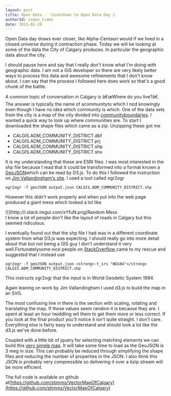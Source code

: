 ```yaml
---
layout: post
title: Open Data -  Countdown to Open Data Day 2
authorId: simon_timms
date: 2013-02-20
---
```


Open Data day draws ever closer, like Alpha-Centauri would if we lived in a closed universe during it contraction phase. Today we will be looking at some of the data the City of Calgary produces. In particular the geographic data about the city.

I should pause here and say that I really don't know what I'm doing with geographic data. I am not a GIS developer so there are very likely better ways to process this data and awesome refinements that I don't know about. I can say that the process I followed here does work so that's a good chunk of the battle.

A common topic of conversation in Calgary is â€œWhere do you live?â€. The answer is typically the name of acommunityto which I nod knowingly even though I have no idea which community is which. One of the data sets from the city is a map of the city divided into [communityboundaries](https://cityonline.calgary.ca/Pages/Product.aspx?category=PDCAdministrativeBoundaries&cat=CITYonlineDefault&id=PDC0-99999-99999-00005-P). I wanted a quick way to look up where communities are. To start I downloaded the shape files which came as a zip. Unzipping these got me

- CALGIS.ADM_COMMUNITY_DISTRICT.dbf
- CALGIS.ADM_COMMUNITY_DISTRICT.prj
- CALGIS.ADM_COMMUNITY_DISTRICT.shp
- CALGIS.ADM_COMMUNITY_DISTRICT.shx

It is my understanding that these are ESRI files. I was most interested in the shp file because I read that it could be transformed into a format known a [GeoJSON](http://www.geojson.org)which can be read by D3.js. To do this I followed the instruction on [Jim Vallandingham's site](http://vallandingham.me/shapefile_to_geojson.html). I used a tool called ogr2ogr

`ogr2ogr -f geoJSON output.json CALGIS.ADM_COMMUNITY_DISTRICT.shp `

However this didn't work properly and when put into the web page produced a giant mess which looked a lot like

<div class="wp-caption aligncenter" style="width: 610px">![](http://i.stack.imgur.com/xYfuN.png)Random Mess

</div>I know a lot of people don't like the layout of roads in Calgary but this seemed ridiculous.

I eventually found out that the shp file I had was in a different coordinate system from what D3.js was expecting. I should really go into more detail about that but not being a GIS guy I don't understand it very well.Fortunatelysome nice people on [StackOverflow ](http://stackoverflow.com/questions/14963005/draw-map-from-geojson-in-d3-js)came to my rescue and suggested that I instead use

`ogr2ogr -f geoJSON output.json <strong>-t_srs "WGS84"</strong> CALGIS.ADM_COMMUNITY_DISTRICT.shp `

This instructs ogr2ogr that the input is in World Geodetic System 1984.

Again leaning on work by Jim Vallandingham I used d3.js to build the map in an SVG.

<script src='https://gist.github.com/stimms/4999264.js'></script>

The most confusing line in there is the section with scaling, rotating and translating the map. If these values seem random it is because they are. I spent at least an hour twiddling wit them to get them more or less correct. If you look at the final product you'll notice it isn't quite straight. I don't care. Everything else is fairly easy to understand and should look a lot like the d3.js we've done before.

Coupled with a little bit of jquery for selecting matching elements we can build this [very simple map](http://bl.ocks.org/stimms/raw/4998617/). It will take some time to load as the GeoJSON is 3 meg in size. This can probably be reduced through simplifying the shape files and reducing the number of properties in the JSON. I also think this JSON is probably very compressible so delivering it over a bzip stream will be more efficient.

The full code is available on github at[https://github.com/stimms/VectorMapOfCalgary](https://github.com/stimms/VectorMapOfCalgary)





